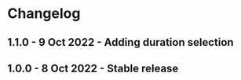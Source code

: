 # Changelog

## 1.1.0 - 9 Oct 2022 - Adding duration selection

## 1.0.0 - 8 Oct 2022 - Stable release